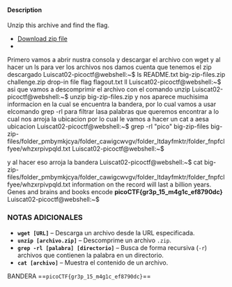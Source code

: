 #### Description

Unzip this archive and find the flag.

- [Download zip file](https://artifacts.picoctf.net/c/503/big-zip-files.zip)
-
Primero vamos a abrir nustra consola y descargar el archivo con wget
y al hacer un ls para ver los archivos nos damos cuenta que tenemos el zip descargado 
Luiscat02-picoctf@webshell:~$ ls
README.txt  big-zip-files.zip  challenge.zip  drop-in  file  flag  flagout.txt  ll
Luiscat02-picoctf@webshell:~$ 
asi que vamos a descomprimir el archivo con el comando unzip 
Luiscat02-picoctf@webshell:~$ unzip big-zip-files.zip 
 y nos aparece muchisima informacion en la cual se encuentra la bandera, por lo cual vamos a usar elcomando grep -rl para filtrar lasa palabras que queremos encontrar
 a lo cual nos arroja la ubicacion por lo cual le vamos a hacer un cat a aesa ubicacion 
Luiscat02-picoctf@webshell:~$ grep -rl "pico" big-zip-files
big-zip-files/folder_pmbymkjcya/folder_cawigcwvgv/folder_ltdayfmktr/folder_fnpfclfyee/whzxrpivpqld.txt
Luiscat02-picoctf@webshell:~$ 


y al hacer eso arroja la bandera
Luiscat02-picoctf@webshell:~$ cat big-zip-files/folder_pmbymkjcya/folder_cawigcwvgv/folder_ltdayfmktr/folder_fnpfclfyee/whzxrpivpqld.txt
information on the record will last a billion years. Genes and brains and books encode **picoCTF{gr3p_15_m4g1c_ef8790dc}**
Luiscat02-picoctf@webshell:~$ 


### NOTAS ADICIONALES

- **`wget [URL]`** – Descarga un archivo desde la URL especificada.
- **`unzip [archivo.zip]`** – Descomprime un archivo `.zip`.
- **`grep -rl [palabra] [directorio]`** – Busca de forma recursiva (`-r`) archivos que contienen la palabra en un directorio.
- **`cat [archivo]`** – Muestra el contenido de un archivo.

 BANDERA
==`picoCTF{gr3p_15_m4g1c_ef8790dc}`==